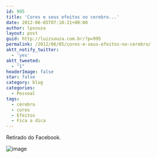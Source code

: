 ```yaml
---
id: 995
title: 'Cores e seus efeitos no cerebro...'
date: 2012-06-05T07:10:21+00:00
author: lpsouza
layout: post
guid: http://luizsouza.com.br/?p=995
permalink: /2012/06/05/cores-e-seus-efeitos-no-cerebro/
aktt_notify_twitter:
  - 'yes'
aktt_tweeted:
  - "1"
headerImage: false
star: false
category: blog
categories:
  - Pessoal
tags:
  - cérebro
  - cores
  - Efeitos
  - Fica a dica
---
```

Retirado do Facebook.

<img class="alignnone" alt="image" src="wp-content/upload/2012/06/wpid-facebook_51003.jpg" />